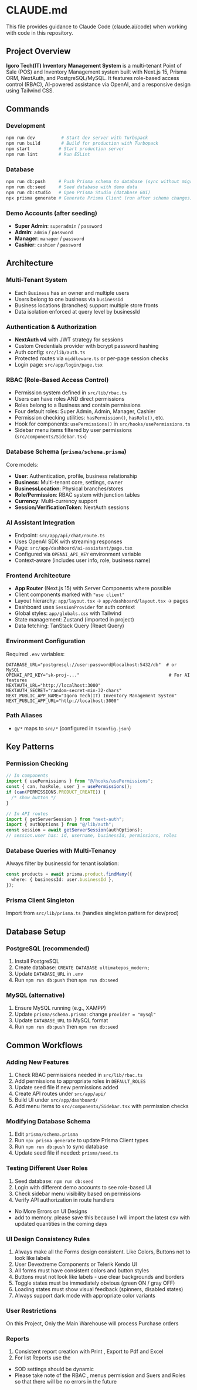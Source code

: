 # CLAUDE.md

This file provides guidance to Claude Code (claude.ai/code) when working with code in this repository.

## Project Overview

**Igoro Tech(IT) Inventory Management System** is a multi-tenant Point of Sale (POS) and Inventory Management system built with Next.js 15, Prisma ORM, NextAuth, and PostgreSQL/MySQL. It features role-based access control (RBAC), AI-powered assistance via OpenAI, and a responsive design using Tailwind CSS.

## Commands

### Development

```bash
npm run dev          # Start dev server with Turbopack
npm run build        # Build for production with Turbopack
npm start           # Start production server
npm run lint        # Run ESLint
```

### Database

```bash
npm run db:push     # Push Prisma schema to database (sync without migrations)
npm run db:seed     # Seed database with demo data
npm run db:studio   # Open Prisma Studio (database GUI)
npx prisma generate # Generate Prisma Client (run after schema changes)
```

### Demo Accounts (after seeding)

- **Super Admin**: `superadmin` / `password`
- **Admin**: `admin` / `password`
- **Manager**: `manager` / `password`
- **Cashier**: `cashier` / `password`

## Architecture

### Multi-Tenant System

- Each `Business` has an owner and multiple users
- Users belong to one business via `businessId`
- Business locations (branches) support multiple store fronts
- Data isolation enforced at query level by businessId

### Authentication & Authorization

- **NextAuth v4** with JWT strategy for sessions
- Custom Credentials provider with bcrypt password hashing
- Auth config: `src/lib/auth.ts`
- Protected routes via `middleware.ts` or per-page session checks
- Login page: `src/app/login/page.tsx`

### RBAC (Role-Based Access Control)

- Permission system defined in `src/lib/rbac.ts`
- Users can have roles AND direct permissions
- Roles belong to a Business and contain permissions
- Four default roles: Super Admin, Admin, Manager, Cashier
- Permission checking utilities: `hasPermission()`, `hasRole()`, etc.
- Hook for components: `usePermissions()` in `src/hooks/usePermissions.ts`
- Sidebar menu items filtered by user permissions (`src/components/Sidebar.tsx`)

### Database Schema (`prisma/schema.prisma`)

Core models:

- **User**: Authentication, profile, business relationship
- **Business**: Multi-tenant core, settings, owner
- **BusinessLocation**: Physical branches/stores
- **Role/Permission**: RBAC system with junction tables
- **Currency**: Multi-currency support
- **Session/VerificationToken**: NextAuth sessions

### AI Assistant Integration

- Endpoint: `src/app/api/chat/route.ts`
- Uses OpenAI SDK with streaming responses
- Page: `src/app/dashboard/ai-assistant/page.tsx`
- Configured via `OPENAI_API_KEY` environment variable
- Context-aware (includes user info, role, business name)

### Frontend Architecture

- **App Router** (Next.js 15) with Server Components where possible
- Client components marked with `"use client"`
- Layout hierarchy: `app/layout.tsx` → `app/dashboard/layout.tsx` → pages
- Dashboard uses `SessionProvider` for auth context
- Global styles: `app/globals.css` with Tailwind
- State management: Zustand (imported in project)
- Data fetching: TanStack Query (React Query)

### Environment Configuration

Required `.env` variables:

```env
DATABASE_URL="postgresql://user:password@localhost:5432/db"  # or MySQL
OPENAI_API_KEY="sk-proj-..."                                  # For AI features
NEXTAUTH_URL="http://localhost:3000"
NEXTAUTH_SECRET="random-secret-min-32-chars"
NEXT_PUBLIC_APP_NAME="Igoro Tech(IT) Inventory Management System"
NEXT_PUBLIC_APP_URL="http://localhost:3000"
```

### Path Aliases

- `@/*` maps to `src/*` (configured in `tsconfig.json`)

## Key Patterns

### Permission Checking

```typescript
// In components
import { usePermissions } from "@/hooks/usePermissions";
const { can, hasRole, user } = usePermissions();
if (can(PERMISSIONS.PRODUCT_CREATE)) {
  /* show button */
}

// In API routes
import { getServerSession } from "next-auth";
import { authOptions } from "@/lib/auth";
const session = await getServerSession(authOptions);
// session.user has: id, username, businessId, permissions, roles
```

### Database Queries with Multi-Tenancy

Always filter by businessId for tenant isolation:

```typescript
const products = await prisma.product.findMany({
  where: { businessId: user.businessId },
});
```

### Prisma Client Singleton

Import from `src/lib/prisma.ts` (handles singleton pattern for dev/prod)

## Database Setup

### PostgreSQL (recommended)

1. Install PostgreSQL
2. Create database: `CREATE DATABASE ultimatepos_modern;`
3. Update `DATABASE_URL` in `.env`
4. Run `npm run db:push` then `npm run db:seed`

### MySQL (alternative)

1. Ensure MySQL running (e.g., XAMPP)
2. Update `prisma/schema.prisma`: change `provider = "mysql"`
3. Update `DATABASE_URL` to MySQL format
4. Run `npm run db:push` then `npm run db:seed`

## Common Workflows

### Adding New Features

1. Check RBAC permissions needed in `src/lib/rbac.ts`
2. Add permissions to appropriate roles in `DEFAULT_ROLES`
3. Update seed file if new permissions added
4. Create API routes under `src/app/api/`
5. Build UI under `src/app/dashboard/`
6. Add menu items to `src/components/Sidebar.tsx` with permission checks

### Modifying Database Schema

1. Edit `prisma/schema.prisma`
2. Run `npx prisma generate` to update Prisma Client types
3. Run `npm run db:push` to sync database
4. Update seed file if needed: `prisma/seed.ts`

### Testing Different User Roles

1. Seed database: `npm run db:seed`
2. Login with different demo accounts to see role-based UI
3. Check sidebar menu visibility based on permissions
4. Verify API authorization in route handlers

- No More Errors on UI Designs
- add to memory. please save this because I will import the latest csv with updated quantities in the coming days

### UI Design Consistency Rules

1. Always make all the Forms design consistent. Like Colors, Buttons not to look like labels
2. User Devextreme Components or Telerik Kendo UI
3. All forms must have consistent colors and button styles
4. Buttons must not look like labels - use clear backgrounds and borders
5. Toggle states must be immediately obvious (green ON / gray OFF)
6. Loading states must show visual feedback (spinners, disabled states)
7. Always support dark mode with appropriate color variants

### User Restrictions

On this Project, Only the Main Warehouse will process Purchase orders

### Reports

1. Consistent report creation with Print , Export to Pdf and Excel
2. For list Reports use the
- SOD settings should be dynamic
- Please take note of the RBAC , menus permission and Suers and Roles so that there will be no errors in the future
